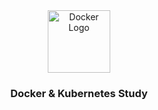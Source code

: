 <div align="center">
  <a href="https://www.udemy.com/course/docker-kubernetes-2022" target="blank">
    <img src="https://www.docker.com/wp-content/uploads/2023/05/symbol_blue-docker-logo.png.webp" width="100" alt="Docker Logo" />
  </a>
  <h3>Docker & Kubernetes Study</h3>
</div>
